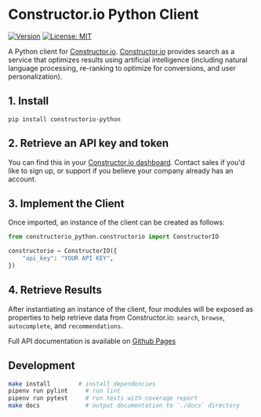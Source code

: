 # Constructor.io Python Client

[![Version](https://img.shields.io/pypi/v/constructor-io.svg)](https://pypi.python.org/pypi/constructor-io)
[![License: MIT](https://img.shields.io/badge/License-MIT-green.svg)](https://opensource.org/licenses/MIT)

A Python client for [Constructor.io](http://constructor.io/). [Constructor.io](http://constructor.io/) provides search as a service that optimizes results using artificial intelligence (including natural language processing, re-ranking to optimize for conversions, and user personalization).

## 1. Install

```
pip install constructorio-python
```

## 2. Retrieve an API key and token

You can find this in your [Constructor.io dashboard](https://constructor.io/dashboard). Contact sales if you'd like to sign up, or support if you believe your company already has an account.

## 3. Implement the Client

Once imported, an instance of the client can be created as follows:

```python
from constructorio_python.constructorio import ConstructorIO

constructorio = ConstructorIO({
    "api_key": "YOUR API KEY",
})
```

## 4. Retrieve Results

After instantiating an instance of the client, four modules will be exposed as properties to help retrieve data from Constructor.io: `search`, `browse`, `autocomplete`, and `recommendations`.

Full API documentation is available on [Github Pages](https://constructor-io.github.io/constructorio-python)

## Development

```bash
make install        # install dependencies
pipenv run pylint     # run lint
pipenv run pytest     # run tests with coverage report
make docs             # output documentation to `./docs` directory
```


